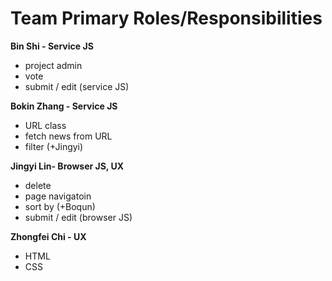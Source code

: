 # Team Primary Roles/Responsibilities

**Bin Shi - Service JS**
* project admin
* vote
* submit / edit (service JS)

**Bokin Zhang - Service JS**
* URL class
* fetch news from URL
* filter (+Jingyi)

**Jingyi Lin- Browser JS, UX**
* delete
* page navigatoin
* sort by (+Boqun)
* submit / edit (browser JS)

**Zhongfei Chi - UX**
* HTML
* CSS

